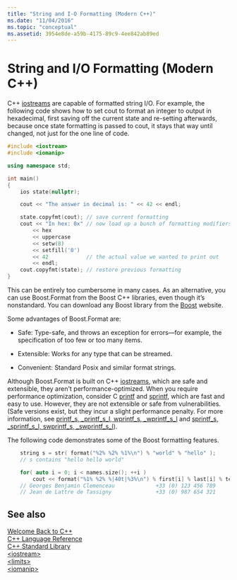 ```yaml
---
title: "String and I-O Formatting (Modern C++)"
ms.date: "11/04/2016"
ms.topic: "conceptual"
ms.assetid: 3954e8de-a59b-4175-89c9-4ee842ab89ed
---
```

# String and I/O Formatting (Modern C++)

C++ [iostreams](../standard-library/iostream.md) are capable of formatted string I/O. For example, the following code shows how to set cout to format an integer to output in hexadecimal, first saving off the current state and re-setting afterwards, because once state formatting is passed to cout, it stays that way until changed, not just for the one line of code.

```cpp
#include <iostream>
#include <iomanip>

using namespace std;

int main()
{
    ios state(nullptr);

    cout << "The answer in decimal is: " << 42 << endl;

    state.copyfmt(cout); // save current formatting
    cout << "In hex: 0x" // now load up a bunch of formatting modifiers
        << hex
        << uppercase
        << setw(8)
        << setfill('0')
        << 42            // the actual value we wanted to print out
        << endl;
    cout.copyfmt(state); // restore previous formatting
}
```

This can be entirely too cumbersome in many cases. As an alternative, you can use Boost.Format from the Boost C++ libraries, even though it’s nonstandard. You can download any Boost library from the [Boost](http://www.boost.org/) website.

Some advantages of Boost.Format are:

- Safe: Type-safe, and throws an exception for errors—for example, the specification of too few or too many items.

- Extensible: Works for any type that can be streamed.

- Convenient: Standard Posix and similar format strings.

Although Boost.Format is built on C++ [iostreams](../standard-library/iostream-programming.md), which are safe and extensible, they aren't performance-optimized. When you require performance optimization, consider C [printf](../c-runtime-library/reference/printf-printf-l-wprintf-wprintf-l.md) and [sprintf](../c-runtime-library/reference/sprintf-sprintf-l-swprintf-swprintf-l-swprintf-l.md), which are fast and easy to use. However, they are not extensible or safe from vulnerabilities. (Safe versions exist, but they incur a slight performance penalty. For more information, see [printf_s, _printf_s_l, wprintf_s, _wprintf_s_l](../c-runtime-library/reference/printf-s-printf-s-l-wprintf-s-wprintf-s-l.md) and [sprintf_s, _sprintf_s_l, swprintf_s, _swprintf_s_l](../c-runtime-library/reference/sprintf-s-sprintf-s-l-swprintf-s-swprintf-s-l.md)).

The following code demonstrates some of the Boost formatting features.

```cpp
    string s = str( format("%2% %2% %1%\n") % "world" % "hello" );
    // s contains "hello hello world"

    for( auto i = 0; i < names.size(); ++i )
        cout << format("%1% %2% %|40t|%3%\n") % first[i] % last[i] % tel[i];
    // Georges Benjamin Clemenceau             +33 (0) 123 456 789
    // Jean de Lattre de Tassigny              +33 (0) 987 654 321
```

## See also

[Welcome Back to C++](../cpp/welcome-back-to-cpp-modern-cpp.md)<br/>
[C++ Language Reference](../cpp/cpp-language-reference.md)<br/>
[C++ Standard Library](../standard-library/cpp-standard-library-reference.md)<br/>
[\<iostream>](../standard-library/iostream.md)<br/>
[\<limits>](../standard-library/limits.md)<br/>
[\<iomanip>](../standard-library/iomanip.md)